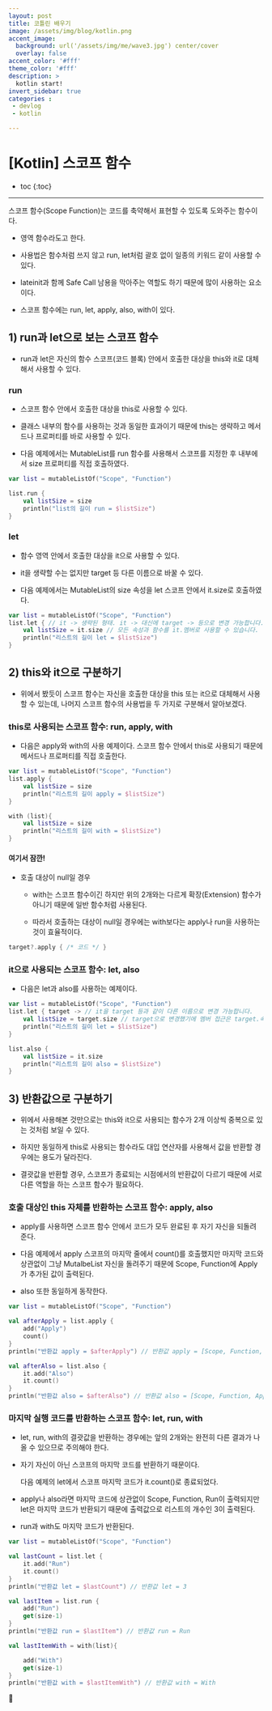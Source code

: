 ```yaml
---
layout: post
title: 코틀린 배우기
image: /assets/img/blog/kotlin.png
accent_image: 
  background: url('/assets/img/me/wave3.jpg') center/cover
  overlay: false
accent_color: '#fff'
theme_color: '#fff'
description: >
  kotlin start!
invert_sidebar: true
categories :
 - devlog	
 - kotlin

---
```


# [Kotlin] 스코프 함수



* toc
{:toc}
---



스코프 함수(Scope Function)는 코드를 축약해서 표현할 수 있도록 도와주는 함수이다.

- 영역 함수라도고 한다.

- 사용법은 함수처럼 쓰지 않고 run, let처럼 괄호 없이 일종의 키워드 같이 사용할 수 있다.

- lateinit과 함께 Safe Call 남용을 막아주는 역할도 하기 때문에 많이 사용하는 요소이다.

- 스코프 함수에는 run, let, apply, also, with이 있다.



## 1) run과 let으로 보는 스코프 함수

- run과 let은 자신의 함수 스코프(코드 블록) 안에서 호출한 대상을  this와 it로 대체해서 사용할 수 있다.

### run

- 스코프 함수 안에서 호출한 대상을 this로 사용할 수 있다.

- 클래스 내부의 함수를 사용하는 것과 동일한 효과이기 때문에  this는 생략하고 메서드나 프로퍼티를 바로 사용할 수 있다.

- 다음 예제에서는 MutableList를 run 함수를 사용해서 스코프를 지정한 후 내부에서 size 프로퍼티를 직접 호출하였다.

```kotlin
var list = mutableListOf("Scope", "Function")

list.run {
    val listSize = size
    println("list의 길이 run = $listSize")
}
```

### let

- 함수 영역 안에서 호출한 대상을 it으로 사용할 수 있다.

- it을 생략할 수는 없지만 target 등 다른 이름으로 바꿀 수 있다.

- 다음 예제에서는 MutableList의 size 속성을 let 스코프 안에서 it.size로 호출하였다.

```kotlin
var list = mutableListOf("Scope", "Function")
list.let { // it -> 생략된 형태. it -> 대신에 target -> 등으로 변경 가능합니다.
    val listSize = it.size // 모든 속성과 함수를 it.멤버로 사용할 수 있습니다.
    println("리스트의 길이 let = $listSize")
}
```



## 2) this와 it으로 구분하기

- 위에서 봤듯이 스코프 함수는 자신을 호출한 대상을 this 또는 it으로 대체해서 사용할 수 있는데, 나머지 스코프 함수의 사용법을 두 가지로 구분해서 알아보겠다.

### this로 사용되는 스코프 함수: run, apply, with

- 다음은 apply와 with의 사용 예제이다. 스코프 함수 안에서 this로 사용되기 때문에 메서드나 프로퍼티를 직접 호출한다.

```kotlin
var list = mutableListOf("Scope", "Function")
list.apply {
    val listSize = size
    println("리스트의 길이 apply = $listSize")
}

with (list){
    val listSize = size
    println("리스트의 길이 with = $listSize")
}
```

#### 여기서 잠깐!

- 호출 대상이 null일 경우

  - with는 스코프 함수이긴 하지만 위의 2개와는 다르게 확장(Extension) 함수가 아니기 때문에 일반 함수처럼 사용된다.

  - 따라서 호출하는 대상이 null일 경우에는 with보다는 apply나 run을 사용하는 것이 효율적이다.

```kotlin
target?.apply { /* 코드 */ }
```

### it으로 사용되는 스코프 함수: let, also

- 다음은 let과 also를 사용하는 예제이다.

```kotlin
var list = mutableListOf("Scope", "Function")
list.let { target -> // it을 target 등과 같이 다른 이름으로 변경 가능합니다.
    val listSize = target.size // target으로 변경했기에 멤버 접근은 target.속성 입니다.
    println("리스트의 길이 let = $listSize")
}

list.also {
    val listSize = it.size
    println("리스트의 길이 also = $listSize")
}
```



## 3) 반환값으로 구분하기

- 위에서 사용해본 것만으로는 this와 it으로 사용되는 함수가 2개 이상씩 중복으로 있는 것처럼 보일 수 있다.

- 하지만 동일하게 this로 사용되는 함수라도 대입 연산자를 사용해서 값을 반환할 경우에는 용도가 달라진다.

- 결괏값을 반환할 경우, 스코프가 종료되는 시점에서의 반환값이 다르기 때문에 서로 다른 역할을 하는 스코프 함수가 필요하다.

### 호출 대상인 this 자체를 반환하는 스코프 함수: apply, also

- apply를 사용하면 스코프 함수 안에서 코드가 모두 완료된 후 자기 자신을 되돌려 준다.

- 다음 예제에서 apply 스코프의 마지막 줄에서 count()를 호출했지만 마지막 코드와 상관없이 그냥 MutalbeList 자신을 돌려주기 때문에 Scope, Function에 Apply가 추가된 값이 출력된다.

- also 또한 동일하게 동작한다.

```kotlin
var list = mutableListOf("Scope", "Function")

val afterApply = list.apply {
    add("Apply")
    count()
}
println("반환값 apply = $afterApply") // 반환값 apply = [Scope, Function, Apply]

val afterAlso = list.also {
    it.add("Also")
    it.count()
}
println("반환값 also = $afterAlso") // 반환값 also = [Scope, Function, Apply, Also]
```

### 마지막 실행 코드를 반환하는 스코프 함수: let, run, with

- let, run, with의 결괏값을 반환하는 경우에는 앞의 2개와는 완전히 다른 결과가 나올 수 있으므로 주의해야 한다.

- 자기 자신이 아닌 스코프의 마지막 코드를 반환하기 때문이다.

  다음 예제의 let에서 스코프 마지막 코드가 it.count()로 종료되었다.

- apply나 also라면 마지막 코드에 상관없이 Scope, Function, Run이 출력되지만 let은 마지막 코드가 반환되기 때문에 출력값으로 리스트의 개수인 3이 출력된다.

- run과 with도 마지막 코드가 반환된다.

```kotlin
var list = mutableListOf("Scope", "Function")

val lastCount = list.let {
    it.add("Run")
    it.count()
}
println("반환값 let = $lastCount") // 반환값 let = 3

val lastItem = list.run {
    add("Run")
    get(size-1)
}
println("반환값 run = $lastItem") // 반환값 run = Run

val lastItemWith = with(list){

    add("With")
    get(size-1)
}
println("반환값 with = $lastItemWith") // 반환값 with = With
```


